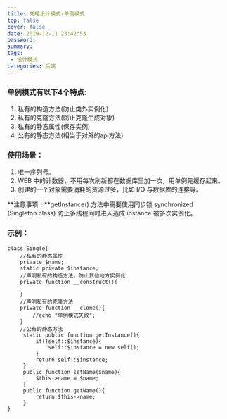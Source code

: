 ```yaml
---
title: 死磕设计模式-单例模式
top: false
cover: false
date: 2019-12-11 23:42:53
password:
summary:
tags:
 - 设计模式
categories: 后端
---
```


### 单例模式有以下4个特点:

1. 私有的构造方法(防止类外实例化)
2. 私有的克隆方法(防止克隆生成对象)
3. 私有的静态属性(保存实例)
4. 公有的静态方法(相当于对外的api方法)

### 使用场景：

1. 唯一序列号。
2. WEB 中的计数器，不用每次刷新都在数据库里加一次，用单例先缓存起来。
3. 创建的一个对象需要消耗的资源过多，比如 I/O 与数据库的连接等。

**注意事项：**getInstance() 方法中需要使用同步锁 synchronized (Singleton.class) 防止多线程同时进入造成 instance 被多次实例化。

### 示例：
```
class Single{
    //私有的静态属性
    private $name;
    static private $instance;
    //声明私有的构造方法，防止其他地方实例化
    private function __construct(){

    }
    //声明私有的克隆方法
    private function __clone(){
		//echo "单例模式失败";
    }
    //公有的静态方法
     static public function getInstance(){
         if(!self::$instance){
             self::$instance = new self();
         }
         return self::$instance;
     }
     public function setName($name){
         $this->name = $name; 
     }
     public function getName(){
         return $this->name;
     }
}
```

